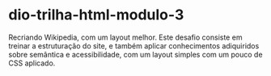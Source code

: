 # dio-trilha-html-modulo-3
Recriando Wikipedia, com um layout melhor.  Este desafio consiste em treinar a estruturação do site, e também aplicar conhecimentos adiquiridos sobre semântica e acessibilidade, com um layout simples com um pouco de CSS aplicado.
